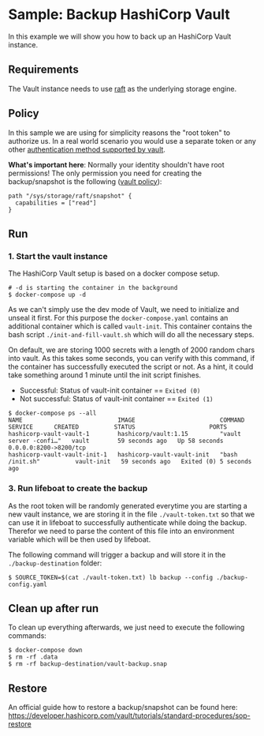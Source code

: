 # Sample: Backup HashiCorp Vault

In this example we will show you how to back up an HashiCorp Vault instance.

## Requirements

The Vault instance needs to use [raft](https://developer.hashicorp.com/vault/docs/configuration/storage/raft) as the
underlying storage engine.

## Policy

In this sample we are using for simplicity reasons the "root token" to authorize us. In a real world scenario you
would use a separate token or any other
[authentication method supported by vault](https://developer.hashicorp.com/vault/docs/auth).

**What's important here**: Normally your identity shouldn't have root permissions! The only permission you need for
creating the backup/snapshot is the following
([vault policy](https://developer.hashicorp.com/vault/docs/concepts/policies)):

```hcl
path "/sys/storage/raft/snapshot" {
  capabilities = ["read"]
}
```

## Run

### 1. Start the vault instance

The HashiCorp Vault setup is based on a docker compose setup.

```shell
# -d is starting the container in the background
$ docker-compose up -d
```

As we can't simply use the dev mode of Vault, we need to initialize and unseal it first. For this purpose the
`docker-compose.yaml` contains an additional container which is called `vault-init`. This container contains the bash
script `./init-and-fill-vault.sh` which will do all the necessary steps.

On default, we are storing 1000 secrets with a length of 2000 random chars into vault. As this takes some seconds, you
can verify with this command, if the container has successfully executed the script or not. As a hint, it could take
something around 1 minute until the init script finishes.

- Successful: Status of vault-init container == `Exited (0)`
- Not successful: Status of vault-init container == `Exited (1)`

```shell
$ docker-compose ps --all
NAME                           IMAGE                        COMMAND                  SERVICE      CREATED          STATUS                     PORTS
hashicorp-vault-vault-1        hashicorp/vault:1.15         "vault server -confi…"   vault        59 seconds ago   Up 58 seconds              0.0.0.0:8200->8200/tcp
hashicorp-vault-vault-init-1   hashicorp-vault-vault-init   "bash /init.sh"          vault-init   59 seconds ago   Exited (0) 5 seconds ago
```

### 3. Run lifeboat to create the backup

As the root token will be randomly generated everytime you are starting a new vault instance, we are storing it in the
file `./vault-token.txt` so that we can use it in lifeboat to successfully authenticate while doing the backup.
Therefor we need to parse the content of this file into an environment variable which will be then used by
lifeboat.

The following command will trigger a backup and will store it in the `./backup-destination` folder:

```shell
$ SOURCE_TOKEN=$(cat ./vault-token.txt) lb backup --config ./backup-config.yaml
```

## Clean up after run

To clean up everything afterwards, we just need to execute the following commands:

```shell
$ docker-compose down
$ rm -rf .data
$ rm -rf backup-destination/vault-backup.snap
```

## Restore

An official guide how to restore a backup/snapshot can be found here:
<https://developer.hashicorp.com/vault/tutorials/standard-procedures/sop-restore>
